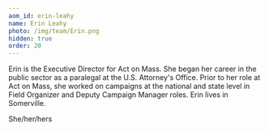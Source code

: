 ```yaml
---
aom_id: erin-leahy
name: Erin Leahy
photo: /img/team/Erin.png
hidden: true
order: 20
---
```

Erin is the Executive Director for Act on Mass. She began her career in the public sector as a paralegal at the U.S. Attorney's Office. Prior to her role at Act on Mass, she worked on campaigns at the national and state level in Field Organizer and Deputy Campaign Manager roles. Erin lives in Somerville. 

She/her/hers